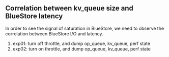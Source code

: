 ## Correlation between kv\_queue size and BlueStore latency

In order to see the signal of saturation in BlueStore, we need to observe the correlation between BlueStore I/O and latency.

1. exp01: turn off throttle, and dump op\_queue, kv\_queue, perf state
2. exp02: turn on throttle, and dump op\_queue, kv\_queue, perf state
